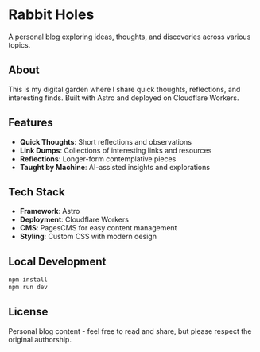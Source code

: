 # Rabbit Holes

A personal blog exploring ideas, thoughts, and discoveries across various topics.

## About

This is my digital garden where I share quick thoughts, reflections, and interesting finds. Built with Astro and deployed on Cloudflare Workers.

## Features

- **Quick Thoughts**: Short reflections and observations
- **Link Dumps**: Collections of interesting links and resources
- **Reflections**: Longer-form contemplative pieces
- **Taught by Machine**: AI-assisted insights and explorations

## Tech Stack

- **Framework**: Astro
- **Deployment**: Cloudflare Workers
- **CMS**: PagesCMS for easy content management
- **Styling**: Custom CSS with modern design

## Local Development

```bash
npm install
npm run dev
```

## License

Personal blog content - feel free to read and share, but please respect the original authorship.